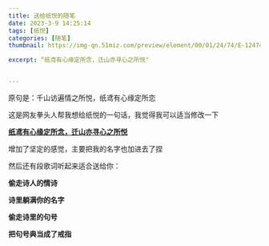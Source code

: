 ```yaml
---
title: 送给纸悦的随笔
date: 2023-3-9 14:25:14
tags: [纸悦]
categories: [随笔]
thumbnail: https://img-qn.51miz.com/preview/element/00/01/24/74/E-1247470-C1735603.jpg

excerpt: “纸鸢有心缘定所念，迁山亦寻心之所悦"


---
```


原句是：千山访遍情之所悦，纸鸢有心缘定所恋

这是网友拳头人帮我想给纸悦的一句话，我觉得我可以适当修改一下

<u>**纸鸢有心缘定所念，迁山亦寻心之所悦**</u>

增加了坚定的感觉，主要把我的名字也加进去了捏



然后还有段歌词听起来适合送给你：

**偷走诗人的情诗**

**诗里躺满你的名字**

**偷走诗里的句号**

**把句号典当成了戒指**